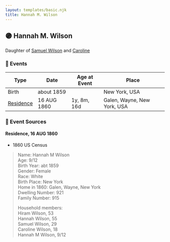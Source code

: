```yaml
---
layout: templates/basic.njk
title: Hannah M. Wilson
---
```

## 🟣 Hannah M. Wilson

Daughter of [Samuel Wilson](/people/2/26563376) and [Caroline ](/people/4/42501514)

### 📆 Events

Type | Date | Age at Event | Place
------ | ------ | ------ | ------
Birth | about 1859 |  | New York, USA
[Residence](#event-event-0) | 16 AUG 1860 | 1y, 8m, 16d | Galen, Wayne, New York, USA

### 📰 Event Sources

#### <a id="event-event-0"></a> Residence, 16 AUG 1860
* 1860 US Census
>   
  > Name: Hannah M Wilson  
  > Age: 9/12  
  > Birth Year: abt 1859  
  > Gender: Female  
  > Race: White  
  > Birth Place: New York  
  > Home in 1860: Galen, Wayne, New York  
  > Dwelling Number: 921  
  > Family Number: 915  
  >   
  > Household members:  
  > Hiram Wilson, 53  
  > Hannah Wilson, 55  
  > Samuel Wilson, 29  
  > Caroline Wilson, 18  
  > Hannah M Wilson, 9/12  
  >
